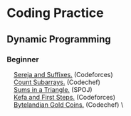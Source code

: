 # Coding Practice

## Dynamic Programming

### Beginner

&nbsp;&nbsp;&nbsp; [Sereja and Suffixes.](http://codeforces.com/problemset/problem/368/B) (Codeforces) \
&nbsp;&nbsp;&nbsp; [Count Subarrays.](https://www.codechef.com/problems/SUBINC) (Codechef) \
&nbsp;&nbsp;&nbsp; [Sums in a Triangle.](http://www.spoj.com/problems/SUMITR/) (SPOJ) \
&nbsp;&nbsp;&nbsp; [Kefa and First Steps.](http://codeforces.com/problemset/problem/580/A) (Codeforces) \
&nbsp;&nbsp;&nbsp; [Bytelandian Gold Coins.](https://www.codechef.com/problems/COINS) (Codechef) \
